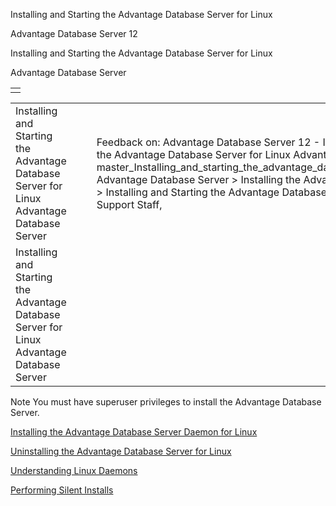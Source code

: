 Installing and Starting the Advantage Database Server for Linux




Advantage Database Server 12  

Installing and Starting the Advantage Database Server for Linux

Advantage Database Server

|  |
| --- |
|  |

|  |  |  |  |  |
| --- | --- | --- | --- | --- |
| Installing and Starting the Advantage Database Server for Linux  Advantage Database Server |  |  | Feedback on: Advantage Database Server 12 - Installing and Starting the Advantage Database Server for Linux Advantage Database Server master\_Installing\_and\_starting\_the\_advantage\_database\_server\_for\_linux Advantage Database Server > Installing the Advantage Database Server > Installing and Starting the Advantage Database Server for Linux / Dear Support Staff, |  |
| Installing and Starting the Advantage Database Server for Linux  Advantage Database Server |  |  |  |  |

Note You must have superuser privileges to install the Advantage Database Server.

[Installing the Advantage Database Server Daemon for Linux](master_installing_the_advantage_database_server_daemon_for_linux.htm)

[Uninstalling the Advantage Database Server for Linux](master_uninstalling_the_advantage_database_server_for_linux.htm)

[Understanding Linux Daemons](master_understanding_linux_daemons.htm)

[Performing Silent Installs](master_performing_silent_installs.htm)